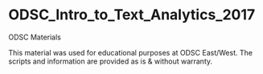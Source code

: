 # ODSC_Intro_to_Text_Analytics_2017
ODSC Materials

This material was used for educational purposes at ODSC East/West.  The scripts and information are provided as is & without warranty.
